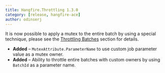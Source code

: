 ```yaml
---
title: Hangfire.Throttling 1.3.0
category: [release, hangfire-ace]
author: odinserj
---
```


It is now possible to apply a mutex to the entire batch by using a special technique, please see the [Throttling Batches](https://docs.hangfire.io/en/latest/background-processing/throttling.html#throttling-batches) section for details.

* **Added** – `MutexAttribute.ParameterName` to use custom job parameter value as a mutex owner.
* **Added** – Ability to throttle entire batches with custom owners by using ``BatchId`` as a parameter name. 